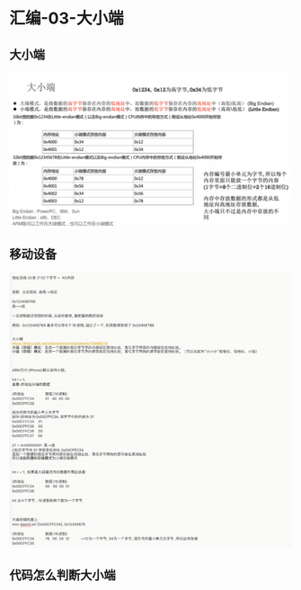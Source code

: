 # 汇编-03-大小端

## 大小端

![endian_01](media/15721927358490/endian_01.png)

## 移动设备
![arm](media/15721927358490/arm.png)

## 代码怎么判断大小端




